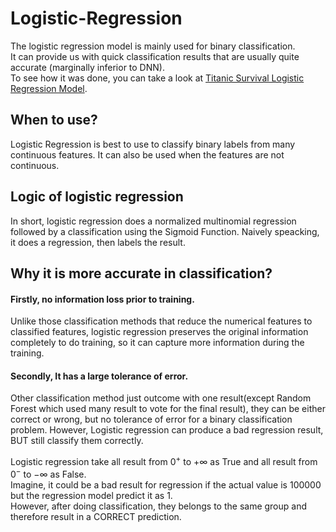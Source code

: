 # Logistic-Regression

The logistic regression model is mainly used for binary classification. <br>
It can provide us with quick classification results that are usually quite accurate (marginally inferior to DNN).<br>
To see how it was done, you can take a look at [Titanic Survival Logistic Regression Model](https://github.com/ChernXi/Logistic-Regression/blob/e77cb08ead4a2f091c353d5fb0c33aa84f85ea42/Titanic%20Survival%20Logistic%20Regression%20Model.ipynb). <br>

## When to use?
Logistic Regression is best to use to classify binary labels from many continuous features. It can also be used when the features are not continuous.

## Logic of logistic regression
In short, logistic regression does a normalized multinomial regression followed by a classification using the Sigmoid Function.
Naively speacking, it does a regression, then labels the result.

## Why it is more accurate in classification?
#### Firstly, no information loss prior to training.
Unlike those classification methods that reduce the numerical features to classified features, logistic regression preserves the original information completely to do training, so it can capture more information during the training. <br>

#### Secondly, It has a large tolerance of error.
Other classification method just outcome with one result(except Random Forest which used many result to vote for the final result), they can be either correct or wrong, but no tolerance of error for a binary classification problem. However, Logistic regression can produce a bad regression result, BUT still classify them correctly.<br>

Logistic regression take all result from $0^+$ to $+\infty$ as True and all result from $0^-$ to $-\infty$ as False.<br>
Imagine, it could be a bad result for regression if the actual value is 100000 but the regression model predict it as 1.<br>
However, after doing classification, they belongs to the same group and therefore result in a CORRECT prediction.<br>


